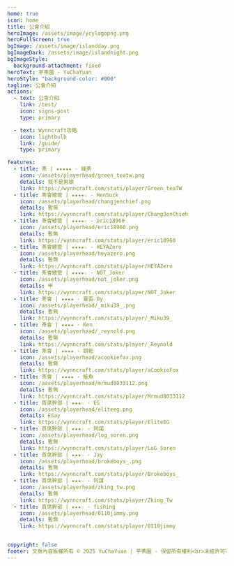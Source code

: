```yaml
---
home: true
icon: home
title: 公會介紹
heroImage: /assets/image/ycylogopng.png
heroFullScreen: true
bgImage: /assets/image/islandday.png
bgImageDark: /assets/image/islandnight.png
bgImageStyle:
  background-attachment: fixed
heroText: 芋茶園 - YuChaYuan
heroStyle: "background-color: #000"
tagline: 公會介紹
actions:
  - text: 公會介紹
    link: /test/
    icon: signs-post
    type: primary

  - text: Wynncraft攻略
    icon: lightbulb
    link: /guide/
    type: primary

features:
  - title: 茶 | ★★★★★ - 綠茶
    icon: /assets/playerhead/green_teatw.png
    details: 我不是男娘
    link: https://wynncraft.com/stats/player/Green_teaTW
  - title: 茶會總管 | ★★★★☆ - HenSuck
    icon: /assets/playerhead/changjenchief.png
    details: 暫無
    link: https://wynncraft.com/stats/player/ChangJenChieh
  - title: 茶會總管 | ★★★★☆ - eric18960
    icon: /assets/playerhead/eric18960.png
    details: 暫無
    link: https://wynncraft.com/stats/player/eric18960
  - title: 茶會總管 | ★★★★☆ - HEYAZero
    icon: /assets/playerhead/heyazero.png
    details: 暫無
    link: https://wynncraft.com/stats/player/HEYAZero
  - title: 茶會總管 | ★★★★☆ - NOT_Joker
    icon: /assets/playerhead/not_joker.png
    details: 甲
    link: https://wynncraft.com/stats/player/NOT_Joker
  - title: 茶會 | ★★★★ - 靈歪 0y
    icon: /assets/playerhead/_miku39_.png
    details: 暫無
    link: https://wynncraft.com/stats/player/_Miku39_
  - title: 茶會 | ★★★★ - Ken
    icon: /assets/playerhead/_reynold.png
    details: 暫無
    link: https://wynncraft.com/stats/player/_Reynold
  - title: 茶會 | ★★★★ - 餅乾
    icon: /assets/playerhead/acookiefox.png
    details: 暫無
    link: https://wynncraft.com/stats/player/aCookieFox
  - title: 茶會 | ★★★★ - 鮭魚
    icon: /assets/playerhead/mrmud8033112.png
    details: 暫無
    link: https://wynncraft.com/stats/player/Mrmud8033112
  - title: 首席幹部 | ★★★☆ - EG
    icon: /assets/playerhead/eliteeg.png
    details: EGay
    link: https://wynncraft.com/stats/player/EliteEG
  - title: 首席幹部 | ★★★☆ - 阿諾
    icon: /assets/playerhead/log_soren.png
    details: 暫無
    link: https://wynncraft.com/stats/player/LoG_Soren
  - title: 首席幹部 | ★★★☆ - Jay
    icon: /assets/playerhead/brokeboys_.png
    details: 暫無
    link: https://wynncraft.com/stats/player/Brokeboys_
  - title: 首席幹部 | ★★★☆ - 阿謀
    icon: /assets/playerhead/zking_tw.png
    details: 暫無
    link: https://wynncraft.com/stats/player/Zking_Tw
  - title: 首席幹部 | ★★★☆ - fishing
    icon: /assets/playerhead/0110jimmy.png
    details: 暫無
    link: https://wynncraft.com/stats/player/0110jimmy


copyright: false
footer: 文章內容版權所有 © 2025 YuChaYuan | 芋茶園 - 保留所有權利<br>未經許可不得轉載或使用本站文章內容<br>MIT Licensed | Copyright © 2019-present Mr.Hope
---
```

